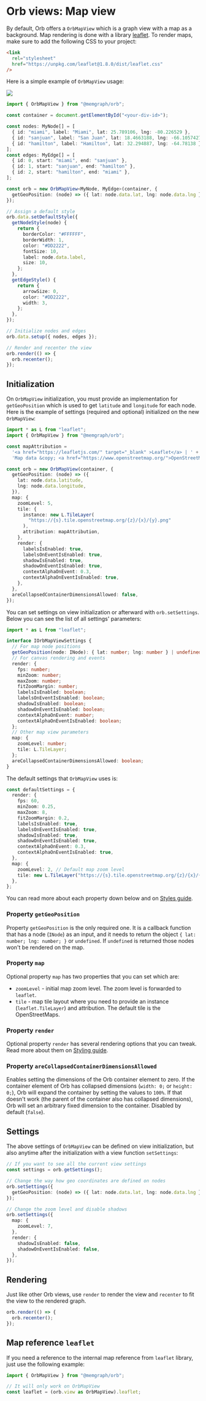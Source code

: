 # Orb views: Map view

By default, Orb offers a `OrbMapView` which is a graph view with a map as a background. Map rendering is
done with a library [leaflet](https://leafletjs.com/). To render maps, make sure to add the
following CSS to your project:

```html
<link
  rel="stylesheet"
  href="https://unpkg.com/leaflet@1.8.0/dist/leaflet.css"
/>
```

Here is a simple example of `OrbMapView` usage:

![](./assets/view-map-example.png)

```typescript
import { OrbMapView } from "@memgraph/orb";

const container = document.getElementById("<your-div-id>");

const nodes: MyNode[] = [
  { id: "miami", label: "Miami", lat: 25.789106, lng: -80.226529 },
  { id: "sanjuan", label: "San Juan", lat: 18.4663188, lng: -66.1057427 },
  { id: "hamilton", label: "Hamilton", lat: 32.294887, lng: -64.78138 },
];
const edges: MyEdge[] = [
  { id: 0, start: "miami", end: "sanjuan" },
  { id: 1, start: "sanjuan", end: "hamilton" },
  { id: 2, start: "hamilton", end: "miami" },
];

const orb = new OrbMapView<MyNode, MyEdge>(container, {
  getGeoPosition: (node) => ({ lat: node.data.lat, lng: node.data.lng }),
});

// Assign a default style
orb.data.setDefaultStyle({
  getNodeStyle(node) {
    return {
      borderColor: "#FFFFFF",
      borderWidth: 1,
      color: "#DD2222",
      fontSize: 10,
      label: node.data.label,
      size: 10,
    };
  },
  getEdgeStyle() {
    return {
      arrowSize: 0,
      color: "#DD2222",
      width: 3,
    };
  },
});

// Initialize nodes and edges
orb.data.setup({ nodes, edges });

// Render and recenter the view
orb.render(() => {
  orb.recenter();
});
```

## Initialization

On `OrbMapView` initialization, you must provide an implementation for `getGeoPosition` which is used
to get `latitude` and `longitude` for each node. Here is the example of settings (required and optional)
initialized on the new `OrbMapView`:

```typescript
import * as L from "leaflet";
import { OrbMapView } from "@memgraph/orb";

const mapAttribution =
  '<a href="https://leafletjs.com/" target="_blank" >Leaflet</a> | ' +
  'Map data &copy; <a href="https://www.openstreetmap.org/">OpenStreetMap</a> contributors';

const orb = new OrbMapView(container, {
  getGeoPosition: (node) => ({
    lat: node.data.latitude,
    lng: node.data.longitude,
  }),
  map: {
    zoomLevel: 5,
    tile: {
      instance: new L.TileLayer(
        "https://{s}.tile.openstreetmap.org/{z}/{x}/{y}.png"
      ),
      attribution: mapAttribution,
    },
    render: {
      labelsIsEnabled: true,
      labelsOnEventIsEnabled: true,
      shadowIsEnabled: true,
      shadowOnEventIsEnabled: true,
      contextAlphaOnEvent: 0.3,
      contextAlphaOnEventIsEnabled: true,
    },
  },
  areCollapsedContainerDimensionsAllowed: false,
});
```

You can set settings on view initialization or afterward with `orb.setSettings`. Below
you can see the list of all settings' parameters:

```typescript
import * as L from "leaflet";

interface IOrbMapViewSettings {
  // For map node positions
  getGeoPosition(node: INode): { lat: number; lng: number } | undefined;
  // For canvas rendering and events
  render: {
    fps: number;
    minZoom: number;
    maxZoom: number;
    fitZoomMargin: number;
    labelsIsEnabled: boolean;
    labelsOnEventIsEnabled: boolean;
    shadowIsEnabled: boolean;
    shadowOnEventIsEnabled: boolean;
    contextAlphaOnEvent: number;
    contextAlphaOnEventIsEnabled: boolean;
  };
  // Other map view parameters
  map: {
    zoomLevel: number;
    tile: L.TileLayer;
  };
  areCollapsedContainerDimensionsAllowed: boolean;
}
```

The default settings that `OrbMapView` uses is:

```typescript
const defaultSettings = {
  render: {
    fps: 60,
    minZoom: 0.25,
    maxZoom: 8,
    fitZoomMargin: 0.2,
    labelsIsEnabled: true,
    labelsOnEventIsEnabled: true,
    shadowIsEnabled: true,
    shadowOnEventIsEnabled: true,
    contextAlphaOnEvent: 0.3,
    contextAlphaOnEventIsEnabled: true,
  },
  map: {
    zoomLevel: 2, // Default map zoom level
    tile: new L.TileLayer("https://{s}.tile.openstreetmap.org/{z}/{x}/{y}.png"), // OpenStreetMaps
  },
};
```

You can read more about each property down below and on [Styles guide](./styles.md).

### Property `getGeoPosition`

Property `getGeoPosition` is the only required one. It is a callback function that has a node (`INode`)
as an input, and it needs to return the object `{ lat: number; lng: number; }` or `undefined`. If
`undefined` is returned those nodes won't be rendered on the map.

### Property `map`

Optional property `map` has two properties that you can set which are:

- `zoomLevel` - initial map zoom level. The zoom level is forwarded to `leaflet`.
- `tile` - map tile layout where you need to provide an instance (`leaflet.TileLayer`) and attribution.
  The default tile is the OpenStreetMaps.

### Property `render`

Optional property `render` has several rendering options that you can tweak. Read more about them
on [Styling guide](./styles.md).

### Property `areCollapsedContainerDimensionsAllowed`

Enables setting the dimensions of the Orb container element to zero.
If the container element of Orb has collapsed dimensions (`width: 0;` or `height: 0;`),
Orb will expand the container by setting the values to `100%`.
If that doesn't work (the parent of the container also has collapsed dimensions),
Orb will set an arbitrary fixed dimension to the container.
Disabled by default (`false`).

## Settings

The above settings of `OrbMapView` can be defined on view initialization, but also anytime after the
initialization with a view function `setSettings`:

```typescript
// If you want to see all the current view settings
const settings = orb.getSettings();

// Change the way how geo coordinates are defined on nodes
orb.setSettings({
  getGeoPosition: (node) => ({ lat: node.data.lat, lng: node.data.lng }),
});

// Change the zoom level and disable shadows
orb.setSettings({
  map: {
    zoomLevel: 7,
  },
  render: {
    shadowIsEnabled: false,
    shadowOnEventIsEnabled: false,
  },
});
```

## Rendering

Just like other Orb views, use `render` to render the view and `recenter` to fit the view to
the rendered graph.

```typescript
orb.render(() => {
  orb.recenter();
});
```

## Map reference `leaflet`

If you need a reference to the internal map reference from `leaflet` library, just use the
following example:

```typescript
import { OrbMapView } from "@memgraph/orb";

// It will only work on OrbMapView
const leaflet = (orb.view as OrbMapView).leaflet;
```
